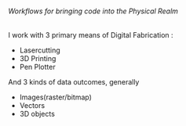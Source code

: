 ###### Workflows for bringing code into the Physical Realm

I work with 3 primary means of Digital Fabrication :
- Lasercutting
- 3D Printing
- Pen Plotter

And 3 kinds of data outcomes, generally
- Images(raster/bitmap)
- Vectors
- 3D objects
